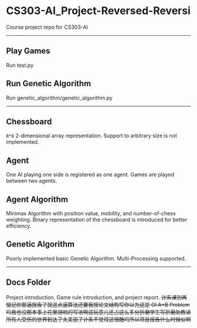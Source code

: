 # CS303-AI_Project-Reversed-Reversi
Course project repo for CS303-AI

------

## Play Games
Run test.py

## Run Genetic Algorithm
Run genetic_algorithm/genetic_algorithm.py

------

## Chessboard
`8*8` 2-dimensional array representation. Support to arbitrary size is not implemented.

## Agent
One AI playing one side is registered as one agent. Games are played between two agents.

## Agent Algorithm
Minimax Algorithm with position value, mobility, and number-of-chess weighting. Binary representation of the chessboard is introduced for better efficiency.

## Genetic Algorithm
Poorly implemented basic Genetic Algorithm. Multi-Processing supported.

------

## Docs Folder
Project introduction, Game rule introduction, and project report. ~~计系课别再惦记你那逼报告了就这点逼算法还要我按论文结构写你以为这是 OI A+B Problem 吗我也没那本事上花里胡哨的写法啊这玩意儿还占这么多分折磨学生写折磨助教读所有人受伤的世界到达了太美丽了计系不觉得这很酷吗所以项目报告什么时候似啊~~
